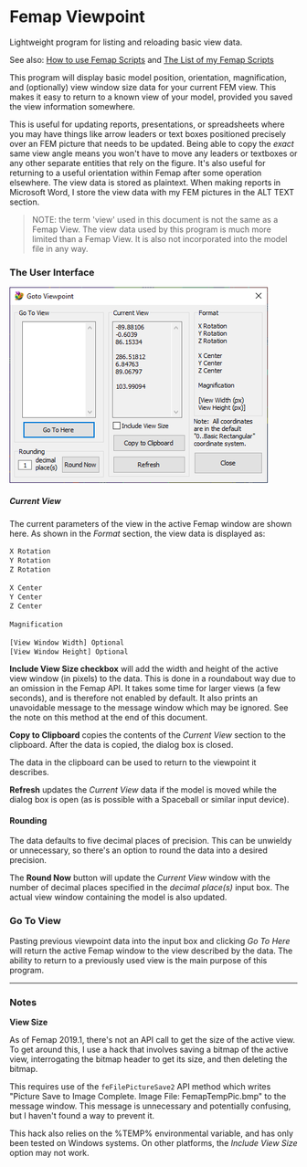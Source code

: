 # Femap Viewpoint
Lightweight program for listing and reloading basic view data.

See also: [How to use Femap Scripts](https://github.com/aaronjasso/How_to_use_Femap_Scripts) and [The List of my Femap Scripts](https://github.com/aaronjasso/My-Femap-Scripts)

This program will display basic model position, orientation, magnification, and (optionally) view window size data for your current FEM view. This makes it easy to return to a known view of your model, provided you saved the view information somewhere.

This is useful for updating reports, presentations, or spreadsheets where you may have things like arrow leaders or text boxes positioned precisely over an FEM picture that needs to be updated. Being able to copy the _exact_ same view angle means you won't have to move any leaders or textboxes or any other separate entities that rely on the figure. It's also useful for returning to a useful orientation within Femap after some operation elsewhere. The view data is stored as plaintext. When making reports in Microsoft Word, I store the view data with my FEM pictures in the ALT TEXT section.

>NOTE: the term 'view' used in this document is not the same as a Femap View. The view data used by this program is much more limited than a Femap View. It is also not incorporated into the model file in any way.

### The User Interface
![Viewpoint](images/viewpoint.png)

##### Current View
 The current parameters of the view in the active Femap window are shown here. As shown in the _Format_ section, the view data is displayed as:
 ```
 X Rotation
 Y Rotation
 Z Rotation
 
 X Center
 Y Center
 Z Center
 
 Magnification
 
 [View Window Width] Optional
 [View Window Height] Optional
 ```
 
**Include View Size checkbox** will add the width and height of the active view window (in pixels) to the data. This is done in a roundabout way due to an omission in the Femap API. It takes some time for larger views (a few seconds), and is therefore not enabled by default. It also prints an unavoidable message to the message window which may be ignored. See the note on this method at the end of this document.

**Copy to Clipboard** copies the contents of the _Current View_ section to the clipboard. After the data is copied, the dialog box is closed.

The data in the clipboard can be used to return to the viewpoint it describes.

**Refresh** updates the _Current View_ data if the model is moved while the dialog box is open (as is possible with a Spaceball or similar input device).

#### Rounding
The data defaults to five decimal places of precision. This can be unwieldy or unnecessary, so there's an option to round the data into a desired precision.

The **Round Now** button will update the _Current View_ window with the number of decimal places specified in the _decimal place(s)_ input box. The actual view window containing the model is also updated.

### Go To View
Pasting previous viewpoint data into the input box and clicking _Go To Here_ will return the active Femap window to the view described by the data. The ability to return to a previously used view is the main purpose of this program.

---

### Notes

**View Size**

As of Femap 2019.1, there's not an API call to get the size of the active view. To get around this, I use a hack that involves saving a bitmap of the active view, interrogating the bitmap header to get its size, and then deleting the bitmap.

This requires use of the `feFilePictureSave2` API method which writes "Picture Save to Image Complete.  Image File: FemapTempPic.bmp" to the message window. This message is unnecessary and potentially confusing, but I haven't found a way to prevent it.

This hack also relies on the %TEMP% environmental variable, and has only been tested on Windows systems. On other platforms, the _Include View Size_ option may not work.
